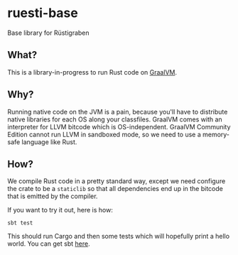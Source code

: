 # ruesti-base
Base library for Rüstigraben

## What?

This is a library-in-progress to run Rust code on [GraalVM](https://www.graalvm.org/).

## Why?

Running native code on the JVM is a pain, because you'll have to distribute native libraries for each OS along your classfiles.
GraalVM comes with an interpreter for LLVM bitcode which is OS-independent.
GraalVM Community Edition cannot run LLVM in sandboxed mode, so we need to use a memory-safe language like Rust.

## How?

We compile Rust code in a pretty standard way, except we need configure the crate to be a `staticlib` so that all dependencies end up in the bitcode that is emitted by the compiler.

If you want to try it out, here is how:

```
sbt test
```

This should run Cargo and then some tests which will hopefully print a hello world.
You can get sbt [here](https://git.io/sbt).
